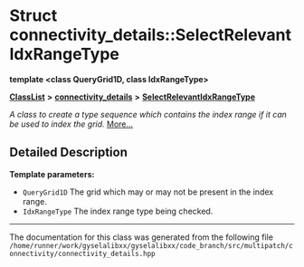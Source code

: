 

# Struct connectivity\_details::SelectRelevantIdxRangeType

**template &lt;class QueryGrid1D, class IdxRangeType&gt;**



[**ClassList**](annotated.md) **>** [**connectivity\_details**](namespaceconnectivity__details.md) **>** [**SelectRelevantIdxRangeType**](structconnectivity__details_1_1SelectRelevantIdxRangeType.md)



_A class to create a type sequence which contains the index range if it can be used to index the grid._ [More...](#detailed-description)


































































## Detailed Description




**Template parameters:**


* `QueryGrid1D` The grid which may or may not be present in the index range. 
* `IdxRangeType` The index range type being checked. 




    

------------------------------
The documentation for this class was generated from the following file `/home/runner/work/gyselalibxx/gyselalibxx/code_branch/src/multipatch/connectivity/connectivity_details.hpp`

